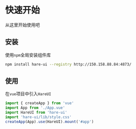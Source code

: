 # 快速开始

从这里开始使用吧

## 安装

使用`npm`全局安装组件库
```bash
npm install hare-ui --registry http://150.158.88.84:4873/
```

## 使用
在`vue`项目中引入`HareUI`
```ts
import { createApp } from 'vue'
import App from './App.vue'
import HareUI from 'hare-ui'
import 'hare-ui/lib/style.css'
createApp(App).use(HareUI).mount('#app')
```
